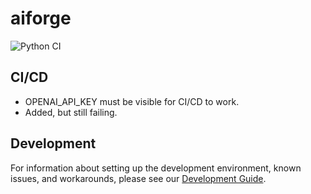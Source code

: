 # aiforge

![Python CI](https://github.com/mpazaryna/aiforge/actions/workflows/.ci.yml/badge.svg?branch=main)

## CI/CD

- OPENAI_API_KEY must be visible for CI/CD to work.
- Added, but still failing.

## Development

For information about setting up the development environment, known issues, and workarounds, please see our [Development Guide](DEVELOPMENT.md).
